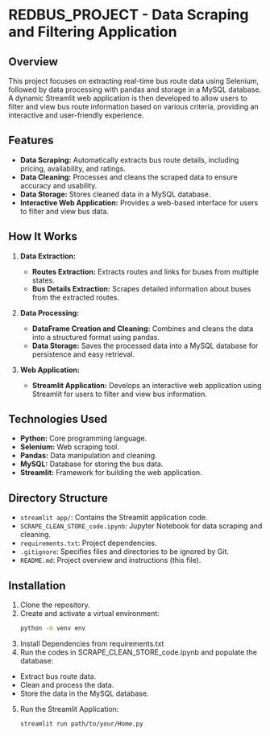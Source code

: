 # REDBUS_PROJECT - Data Scraping and Filtering Application

## Overview

This project focuses on extracting real-time bus route data using Selenium, followed by data processing with pandas and storage in a MySQL database. A dynamic Streamlit web application is then developed to allow users to filter and view bus route information based on various criteria, providing an interactive and user-friendly experience.


## Features
- **Data Scraping:** Automatically extracts bus route details, including pricing, availability, and ratings.
- **Data Cleaning:** Processes and cleans the scraped data to ensure accuracy and usability.
- **Data Storage:** Stores cleaned data in a MySQL database.
- **Interactive Web Application:** Provides a web-based interface for users to filter and view bus data.

## How It Works
1. **Data Extraction:**
   - **Routes Extraction:** Extracts routes and links for buses from multiple states.
   - **Bus Details Extraction:** Scrapes detailed information about buses from the extracted routes.

2. **Data Processing:**
   - **DataFrame Creation and Cleaning:** Combines and cleans the data into a structured format using pandas.
   - **Data Storage:** Saves the processed data into a MySQL database for persistence and easy retrieval.

3. **Web Application:**
   - **Streamlit Application:** Develops an interactive web application using Streamlit for users to filter and view bus information.

## Technologies Used
- **Python:** Core programming language.
- **Selenium:** Web scraping tool.
- **Pandas:** Data manipulation and cleaning.
- **MySQL:** Database for storing the bus data.
- **Streamlit:** Framework for building the web application.




## Directory Structure
- `streamlit app/`: Contains the Streamlit application code.
- `SCRAPE_CLEAN_STORE_code.ipynb`: Jupyter Notebook for data scraping and cleaning.
- `requirements.txt`: Project dependencies.
- `.gitignore`: Specifies files and directories to be ignored by Git.
- `README.md`: Project overview and instructions (this file).

## Installation
1. Clone the repository.
2. Create and activate a virtual environment:
   ```bash
   python -m venv env
3. Install Dependencies from requirements.txt
4. Run the codes in SCRAPE_CLEAN_STORE_code.ipynb and populate the database:
- 	Extract bus route data.
- 	Clean and process the data.
- 	Store the data in the MySQL database.
5. Run the Streamlit Application:
  	```bash
   streamlit run path/to/your/Home.py

